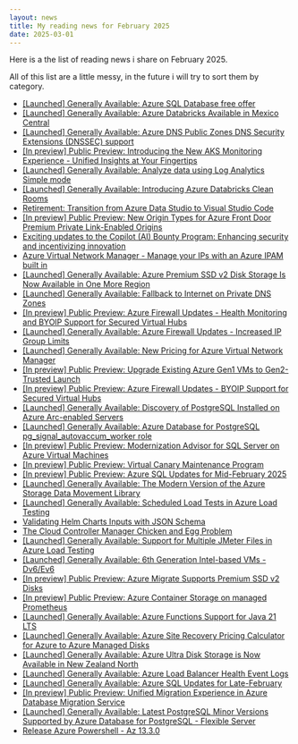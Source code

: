 ```yaml
---
layout: news
title: My reading news for February 2025
date: 2025-03-01
---
```


Here is a the list of reading news i share on February 2025.

All of this list are a little messy, in the future i will try to sort them by category.

- [[Launched]  Generally Available: Azure SQL Database free offer](https://azure.microsoft.com/updates?id=467778?WT.mc_id=AZ-MVP-4039694)
- [[Launched] Generally Available: Azure Databricks Available in Mexico Central](https://azure.microsoft.com/updates?id=467948?WT.mc_id=AZ-MVP-4039694)
- [[Launched] Generally Available: Azure DNS Public Zones DNS Security Extensions (DNSSEC) support](https://azure.microsoft.com/updates?id=479465?WT.mc_id=AZ-MVP-4039694)
- [[In preview] Public Preview: Introducing the New AKS Monitoring Experience - Unified Insights at Your Fingertips](https://azure.microsoft.com/updates?id=479448?WT.mc_id=AZ-MVP-4039694)
- [[Launched] Generally Available: Analyze data using Log Analytics Simple mode](https://azure.microsoft.com/updates?id=public-preview-analyze-data-using-log-analytics-simple-mode?WT.mc_id=AZ-MVP-4039694)
- [[Launched] Generally Available: Introducing Azure Databricks Clean Rooms](https://azure.microsoft.com/updates?id=467466?WT.mc_id=AZ-MVP-4039694)
- [Retirement: Transition from Azure Data Studio to Visual Studio Code](https://azure.microsoft.com/updates?id=479933?WT.mc_id=AZ-MVP-4039694)
- [[In preview] Public Preview: New Origin Types for Azure Front Door Premium Private Link-Enabled Origins](https://azure.microsoft.com/updates?id=479730?WT.mc_id=AZ-MVP-4039694)
- [Exciting updates to the Copilot (AI) Bounty Program: Enhancing security and incentivizing innovation](https://msrc.microsoft.com/blog/2025/02/exciting-updates-to-the-copilot-ai-bounty-program-enhancing-security-and-incentivizing-innovation/)
- [Azure Virtual Network Manager - Manage your IPs with an Azure IPAM built in](https://woivre.com/blog/2025/02/azure-virtual-network-manager-manage-your-ips-with-an-azure-ipam-built-in)
- [[Launched] Generally Available: Azure Premium SSD v2 Disk Storage Is Now Available in One More Region](https://azure.microsoft.com/updates?id=479800?WT.mc_id=AZ-MVP-4039694)
- [[Launched] Generally Available: Fallback to Internet on Private DNS Zones](https://azure.microsoft.com/updates?id=480005?WT.mc_id=AZ-MVP-4039694)
- [[In preview] Public Preview: Azure Firewall Updates - Health Monitoring and BYOIP Support for Secured Virtual Hubs](https://azure.microsoft.com/updates?id=479976?WT.mc_id=AZ-MVP-4039694)
- [[Launched] Generally Available: Azure Firewall Updates - Increased IP Group Limits](https://azure.microsoft.com/updates?id=479971?WT.mc_id=AZ-MVP-4039694)
- [[Launched] Generally Available: New Pricing for Azure Virtual Network Manager](https://azure.microsoft.com/updates?id=480669?WT.mc_id=AZ-MVP-4039694)
- [[In preview] Public Preview: Upgrade Existing Azure Gen1 VMs to Gen2-Trusted Launch](https://azure.microsoft.com/updates?id=481565?WT.mc_id=AZ-MVP-4039694)
- [[In preview] Public Preview: Azure Firewall Updates - BYOIP Support for Secured Virtual Hubs](https://azure.microsoft.com/updates?id=479976?WT.mc_id=AZ-MVP-4039694)
- [[Launched] Generally Available: Discovery of PostgreSQL Installed on Azure Arc-enabled Servers](https://azure.microsoft.com/updates?id=479185?WT.mc_id=AZ-MVP-4039694)
- [[Launched] Generally Available: Azure Database for PostgreSQL pg_signal_autovaccum_worker role](https://azure.microsoft.com/updates?id=479194?WT.mc_id=AZ-MVP-4039694)
- [[In preview] Public Preview: Modernization Advisor for SQL Server on Azure Virtual Machines](https://azure.microsoft.com/updates?id=479214?WT.mc_id=AZ-MVP-4039694)
- [[In preview] Public Preview: Virtual Canary Maintenance Program](https://azure.microsoft.com/updates?id=479176?WT.mc_id=AZ-MVP-4039694)
- [[In preview] Public Preview: Azure SQL Updates for Mid-February 2025](https://azure.microsoft.com/updates?id=479209?WT.mc_id=AZ-MVP-4039694)
- [[Launched] Generally Available: The Modern Version of the Azure Storage Data Movement Library](https://azure.microsoft.com/updates?id=481361?WT.mc_id=AZ-MVP-4039694)
- [[Launched] Generally Available: Scheduled Load Tests in Azure Load Testing](https://azure.microsoft.com/updates?id=480458?WT.mc_id=AZ-MVP-4039694)
- [Validating Helm Charts Inputs with JSON Schema](https://ludovic-alarcon.com/Helm-Validation-With-JSON-Schema/)
- [The Cloud Controller Manager Chicken and Egg Problem](https://kubernetes.io/blog/2025/02/14/cloud-controller-manager-chicken-egg-problem/)
- [[Launched] Generally Available: Support for Multiple JMeter Files in Azure Load Testing](https://azure.microsoft.com/updates?id=480463?WT.mc_id=AZ-MVP-4039694)
- [[Launched] Generally Available: 6th Generation Intel-based VMs - Dv6/Ev6](https://azure.microsoft.com/updates?id=478996?WT.mc_id=AZ-MVP-4039694)
- [[In preview] Public Preview: Azure Migrate Supports Premium SSD v2 Disks](https://azure.microsoft.com/updates?id=482220?WT.mc_id=AZ-MVP-4039694)
- [[In preview] Public Preview: Azure Container Storage on managed Prometheus](https://azure.microsoft.com/updates?id=467008?WT.mc_id=AZ-MVP-4039694)
- [[Launched] Generally Available: Azure Functions Support for Java 21 LTS](https://azure.microsoft.com/updates?id=481324?WT.mc_id=AZ-MVP-4039694)
- [[Launched] Generally Available: Azure Site Recovery Pricing Calculator for Azure to Azure Managed Disks](https://azure.microsoft.com/updates?id=482319?WT.mc_id=AZ-MVP-4039694)
- [[Launched] Generally Available: Azure Ultra Disk Storage is Now Available in New Zealand North](https://azure.microsoft.com/updates?id=482057?WT.mc_id=AZ-MVP-4039694)
- [[Launched] Generally Available: Azure Load Balancer Health Event Logs](https://azure.microsoft.com/updates?id=481818?WT.mc_id=AZ-MVP-4039694)
- [[Launched] Generally Available: Azure SQL Updates for Late-February](https://azure.microsoft.com/updates?id=481947?WT.mc_id=AZ-MVP-4039694)
- [[In preview] Public Preview: Unified Migration Experience in Azure Database Migration Service](https://azure.microsoft.com/updates?id=481937?WT.mc_id=AZ-MVP-4039694)
- [[Launched] Generally Available: Latest PostgreSQL Minor Versions Supported by Azure Database for PostgreSQL - Flexible Server](https://azure.microsoft.com/updates?id=474864?WT.mc_id=AZ-MVP-4039694)
- [Release Azure Powershell - Az 13.3.0](https://github.com/Azure/azure-powershell/releases/tag/v13.3.0-March2025)

